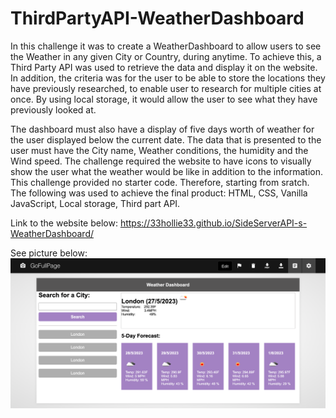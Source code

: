 # ThirdPartyAPI-WeatherDashboard
In this challenge it was to create a WeatherDashboard to allow users to see the Weather in any given City or Country, during anytime. To achieve this, a Third Party API was used to retrieve the data and display it on the website. In addition, the criteria was for the user to be able to store the locations they have previously researched, to enable user to research for multiple cities at once. By using local storage, it would allow the user to see what they have previously looked at. 

The dashboard must also have a display of five days worth of weather for the user displayed below the current date. The data that is presented to the user must have the City name, Weather conditions, the humidity and the Wind speed. The challenge required the website to have icons to visually show the user what the weather would be like in addition to the information. This challenge provided no starter code. Therefore, starting from sratch. The following was used to achieve the final product: HTML, CSS, Vanilla JavaScript, Local storage, Third part API. 


Link to the website below:
https://33hollie33.github.io/SideServerAPI-s-WeatherDashboard/

See picture below:
![Weather Dashboard Image](/assets/Weather%20Dashboard.png)

